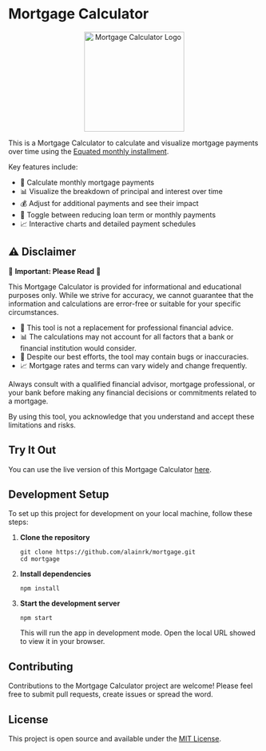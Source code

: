 # Mortgage Calculator

<p align="center">
  <img src="public/favicon.svg" alt="Mortgage Calculator Logo" width="200" height="200">
</p>

This is a Mortgage Calculator to calculate and visualize mortgage payments over time using the [Equated monthly installment](https://en.wikipedia.org/wiki/Equated_monthly_installment).

Key features include:

- 🧮 Calculate monthly mortgage payments
- 📊 Visualize the breakdown of principal and interest over time
- 💰 Adjust for additional payments and see their impact
- 🔄 Toggle between reducing loan term or monthly payments
- 📈 Interactive charts and detailed payment schedules

## ⚠️ Disclaimer

🚨 **Important: Please Read** 🚨

This Mortgage Calculator is provided for informational and educational purposes only. While we strive for accuracy, we cannot guarantee that the information and calculations are error-free or suitable for your specific circumstances.

- 🏦 This tool is not a replacement for professional financial advice.
- 📊 The calculations may not account for all factors that a bank or financial institution would consider.
- 🐛 Despite our best efforts, the tool may contain bugs or inaccuracies.
- 📈 Mortgage rates and terms can vary widely and change frequently.

Always consult with a qualified financial advisor, mortgage professional, or your bank before making any financial decisions or commitments related to a mortgage.

By using this tool, you acknowledge that you understand and accept these limitations and risks.

## Try It Out

You can use the live version of this Mortgage Calculator [here](https://mortgage.alaindichiappari.dev/).

## Development Setup

To set up this project for development on your local machine, follow these steps:

1. **Clone the repository**

   ```
   git clone https://github.com/alainrk/mortgage.git
   cd mortgage
   ```

2. **Install dependencies**

   ```
   npm install
   ```

3. **Start the development server**

   ```
   npm start
   ```

   This will run the app in development mode. Open the local URL showed to view it in your browser.

## Contributing

Contributions to the Mortgage Calculator project are welcome! Please feel free to submit pull requests, create issues or spread the word.

## License

This project is open source and available under the [MIT License](LICENSE).
